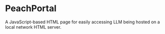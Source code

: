 # PeachPortal
A JavaScript-based HTML page for easily accessing LLM being hosted on a local network HTML server.

